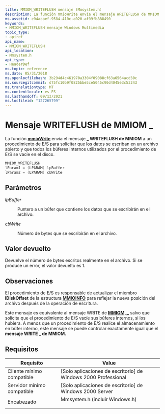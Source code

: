 ```yaml
---
title: MMIOM_WRITEFLUSH mensaje (Mmsystem.h)
description: La función mmioWrite envía el mensaje WRITEFLUSH de MMIOM a un procedimiento de E/S para solicitar que los datos se escriban en un archivo abierto y que todos los búferes internos utilizados por el procedimiento de E/S se vacíe en el \_ disco.
ms.assetid: e04acaef-9584-410c-a020-af09fb888490
keywords:
- MMIOM_WRITEFLUSH mensaje Windows Multimedia
topic_type:
- apiref
api_name:
- MMIOM_WRITEFLUSH
api_location:
- Mmsystem.h
api_type:
- HeaderDef
ms.topic: reference
ms.date: 05/31/2018
ms.openlocfilehash: 3b294d4c461970a3304f09088cf63a6564acd50c
ms.sourcegitcommit: d75fc10b9f0825bbe5ce5045c90d4045e3c53243
ms.translationtype: MT
ms.contentlocale: es-ES
ms.lasthandoff: 09/13/2021
ms.locfileid: "127265799"
---
```

# <a name="mmiom_writeflush-message"></a>Mensaje WRITEFLUSH de MMIOM \_

La función [**mmioWrite**](/windows/win32/api/mmiscapi/nf-mmiscapi-mmiowrite) envía el mensaje **\_ WRITEFLUSH de MMIOM** a un procedimiento de E/S para solicitar que los datos se escriban en un archivo abierto y que todos los búferes internos utilizados por el procedimiento de E/S se vacíe en el disco.


```C++
MMIOM_WRITEFLUSH 
lParam1 = (LPARAM) lpBuffer 
lParam2 = (LPARAM) cbWrite 
```



## <a name="parameters"></a>Parámetros

<dl> <dt>

<span id="lpBuffer"></span><span id="lpbuffer"></span><span id="LPBUFFER"></span>*lpBuffer*
</dt> <dd>

Puntero a un búfer que contiene los datos que se escribirán en el archivo.

</dd> <dt>

<span id="cbWrite"></span><span id="cbwrite"></span><span id="CBWRITE"></span>*cbWrite*
</dt> <dd>

Número de bytes que se escribirán en el archivo.

</dd> </dl>

## <a name="return-value"></a>Valor devuelto

Devuelve el número de bytes escritos realmente en el archivo. Si se produce un error, el valor devuelto es 1.

## <a name="remarks"></a>Observaciones

El procedimiento de E/S es responsable de actualizar el miembro **lDiskOffset** de la estructura [**MMIOINFO**](/previous-versions//dd757322(v=vs.85)) para reflejar la nueva posición del archivo después de la operación de escritura.

Este mensaje es equivalente al mensaje WRITE de [**MMIOM, \_**](mmiom-write.md) salvo que solicita que el procedimiento de E/S vacíe sus búferes internos, si los hubiera. A menos que un procedimiento de E/S realice el almacenamiento en búfer interno, este mensaje se puede controlar exactamente igual que el **mensaje WRITE \_ de MMIOM.**

## <a name="requirements"></a>Requisitos



| Requisito | Value |
|-------------------------------------|-----------------------------------------------------------------------------------------------------------|
| Cliente mínimo compatible<br/> | \[Solo aplicaciones de escritorio\] de Windows 2000 Professional<br/>                                                |
| Servidor mínimo compatible<br/> | \[Solo aplicaciones de escritorio\] de Windows 2000 Server<br/>                                                      |
| Encabezado<br/>                   | <dl> <dt>Mmsystem.h (incluir Windows.h)</dt> </dl> |



 

